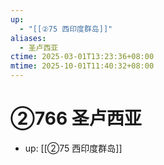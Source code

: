 ```yaml
---
up:
  - "[[②75 西印度群岛]]"
aliases:
  - 圣卢西亚
ctime: 2025-03-01T13:23:36+08:00
mtime: 2025-10-01T11:40:32+08:00
---
```


# ②766 圣卢西亚

- up: [[②75 西印度群岛]]
